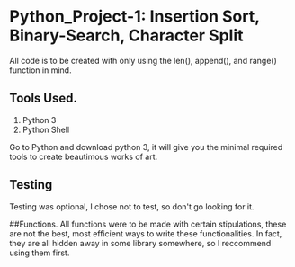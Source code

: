 # Python_Project-1: Insertion Sort, Binary-Search, Character Split
All code is to be created with only using the len(), append(), and range() function in mind.

## Tools Used.
1. Python 3
2. Python Shell 

Go to Python and download python 3, it will give you the minimal required tools to create beautimous works of art.


## Testing
Testing was optional, I chose not to test, so don't go looking for it.

##Functions.
All functions were to be made with certain stipulations, these are not the best, most efficient ways to write these functionalities.
In fact, they are all hidden away in some library somewhere, so I reccommend using them first.
